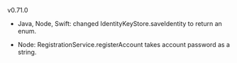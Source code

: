 v0.71.0

- Java, Node, Swift: changed IdentityKeyStore.saveIdentity to return an enum.

- Node: RegistrationService.registerAccount takes account password as a string.

